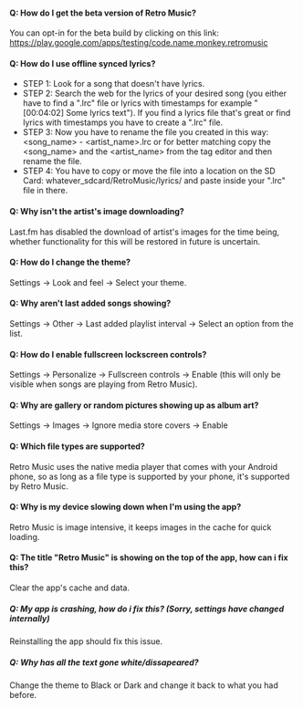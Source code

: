 #### Q: How do I get the beta version of Retro Music?
You can opt-in for the beta build by clicking on this link: https://play.google.com/apps/testing/code.name.monkey.retromusic

#### Q: How do I use offline synced lyrics?
- STEP 1: Look for a song that doesn't have lyrics.
- STEP 2: Search the web for the lyrics of your desired song (you either have to find a ".lrc" file or lyrics with timestamps for example "[00:04:02] Some lyrics text"). If you find a lyrics file that's great or find lyrics with timestamps you have to create a ".lrc" file. 
- STEP 3: Now you have to rename the file you created in this way: <song_name> - <artist_name>.lrc or for better matching copy the <song_name> and the <artist_name> from the tag editor and then rename the file.
- STEP 4: You have to copy or move the file into a location on the SD Card: whatever_sdcard/RetroMusic/lyrics/ and paste inside your ".lrc" file in there.

#### Q: Why isn't the artist's image downloading?
Last.fm has disabled the download of artist's images for the time being, whether functionality for this will be restored in future is uncertain.

#### Q: How do I change the theme?
Settings -> Look and feel -> Select your theme.

#### Q: Why aren't last added songs showing?
Settings -> Other -> Last added playlist interval -> Select an option from the list.

#### Q: How do I enable fullscreen lockscreen controls?
Settings -> Personalize -> Fullscreen controls -> Enable (this will only be visible when songs are playing from Retro Music).

#### Q: Why are gallery or random pictures showing up as album art?
Settings -> Images -> Ignore media store covers -> Enable

#### Q: Which file types are supported?
Retro Music uses the native media player that comes with your Android phone, so as long as a file type is supported by your phone, it's supported by Retro Music.

#### Q: Why is my device slowing down when I'm using the app?
Retro Music is image intensive, it keeps images in the cache for quick loading.

#### Q: The title "Retro Music" is showing on the top of the app, how can i fix this? 
Clear the app's cache and data.

##### Q: My app is crashing, how do i fix this? (Sorry, settings have changed internally) 
Reinstalling the app should fix this issue. 

##### Q: Why has all the text gone white/dissapeared? 
Change the theme to Black or Dark and change it back to what you had before.

